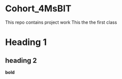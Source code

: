 # Cohort_4MsBIT
This repo contains project work
This the the first class

# Heading 1

## heading 2

**bold**
